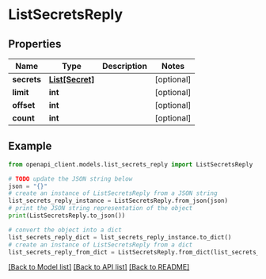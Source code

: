# ListSecretsReply


## Properties

Name | Type | Description | Notes
------------ | ------------- | ------------- | -------------
**secrets** | [**List[Secret]**](Secret.md) |  | [optional] 
**limit** | **int** |  | [optional] 
**offset** | **int** |  | [optional] 
**count** | **int** |  | [optional] 

## Example

```python
from openapi_client.models.list_secrets_reply import ListSecretsReply

# TODO update the JSON string below
json = "{}"
# create an instance of ListSecretsReply from a JSON string
list_secrets_reply_instance = ListSecretsReply.from_json(json)
# print the JSON string representation of the object
print(ListSecretsReply.to_json())

# convert the object into a dict
list_secrets_reply_dict = list_secrets_reply_instance.to_dict()
# create an instance of ListSecretsReply from a dict
list_secrets_reply_from_dict = ListSecretsReply.from_dict(list_secrets_reply_dict)
```
[[Back to Model list]](../README.md#documentation-for-models) [[Back to API list]](../README.md#documentation-for-api-endpoints) [[Back to README]](../README.md)


